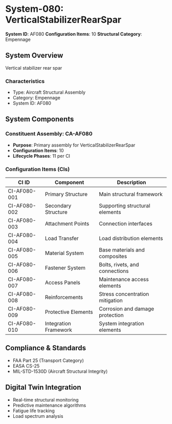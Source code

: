 # System-080: VerticalStabilizerRearSpar

**System ID**: AF080
**Configuration Items**: 10
**Structural Category**: Empennage

## System Overview

Vertical stabilizer rear spar

### Characteristics
- Type: Aircraft Structural Assembly
- Category: Empennage
- System ID: AF080

## System Components

### Constituent Assembly: CA-AF080
- **Purpose**: Primary assembly for VerticalStabilizerRearSpar
- **Configuration Items**: 10
- **Lifecycle Phases**: 11 per CI

### Configuration Items (CIs)

| CI ID | Component | Description |
|-------|-----------|-------------|
| CI-AF080-001 | Primary Structure | Main structural framework |
| CI-AF080-002 | Secondary Structure | Supporting structural elements |
| CI-AF080-003 | Attachment Points | Connection interfaces |
| CI-AF080-004 | Load Transfer | Load distribution elements |
| CI-AF080-005 | Material System | Base materials and composites |
| CI-AF080-006 | Fastener System | Bolts, rivets, and connections |
| CI-AF080-007 | Access Panels | Maintenance access elements |
| CI-AF080-008 | Reinforcements | Stress concentration mitigation |
| CI-AF080-009 | Protective Elements | Corrosion and damage protection |
| CI-AF080-010 | Integration Framework | System integration elements |

## Compliance & Standards
- FAA Part 25 (Transport Category)
- EASA CS-25
- MIL-STD-1530D (Aircraft Structural Integrity)

## Digital Twin Integration
- Real-time structural monitoring
- Predictive maintenance algorithms
- Fatigue life tracking
- Load spectrum analysis
